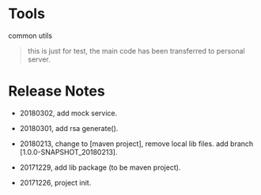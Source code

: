# Tools
common utils

> this is just for test, the main code has been transferred to personal server.



# Release Notes

* 20180302, add mock service.

* 20180301, add rsa generate().

* 20180213, change to [maven project], remove local lib files. add branch [1.0.0-SNAPSHOT_20180213].

* 20171229, add lib package (to be maven project).

* 20171226, project init.


